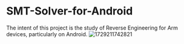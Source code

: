 # SMT-Solver-for-Android
The intent of this project is the study of Reverse Engineering for Arm devices, particularly on Android.
![1729211742821](https://github.com/user-attachments/assets/34c48b5c-a068-4f48-bb06-57488df65b7f)
